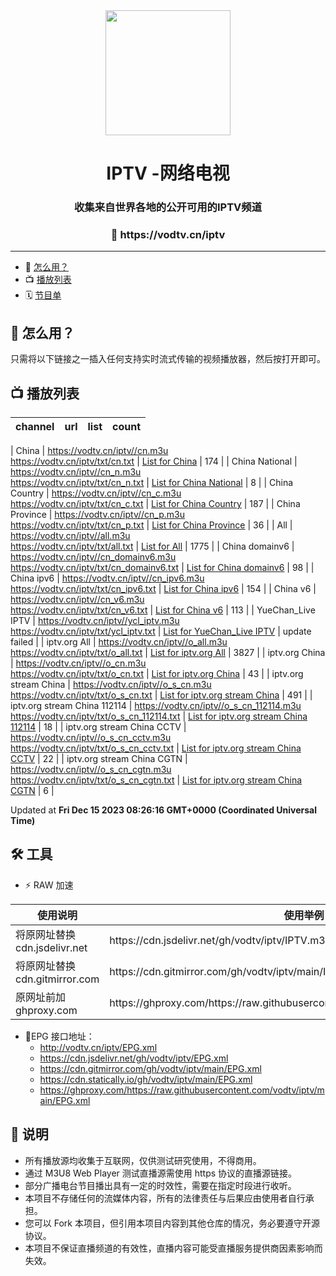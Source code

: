 <div align="center">
<img src="https://vodtv.gitee.io/img/iptv/logo.png" height="200"/>
<h1 align="center">IPTV -网络电视</h1>
<h3>收集来自世界各地的公开可用的IPTV频道</h3>
<h3>🔗 https://vodtv.cn/iptv</h3>
</div>

---

- 🚀 [怎么用？](#怎么用)
- 📺 [播放列表](#播放列表)
- 🗓 [节目单](#节目单)

## 🚀 怎么用？

只需将以下链接之一插入任何支持实时流式传输的视频播放器，然后按打开即可。

## 📺 播放列表

| channel | url | list | count |
| ------- | --- | ---- | ----- |

| China | <https://vodtv.cn/iptv//cn.m3u> <br> <https://vodtv.cn/iptv/txt/cn.txt> | [List for China](https://vodtv.cn/iptv/list/cn.list) | 174 |
| China National | <https://vodtv.cn/iptv//cn_n.m3u> <br> <https://vodtv.cn/iptv/txt/cn_n.txt> | [List for China National](https://vodtv.cn/iptv/list/cn_n.list) | 8 |
| China Country | <https://vodtv.cn/iptv//cn_c.m3u> <br> <https://vodtv.cn/iptv/txt/cn_c.txt> | [List for China Country](https://vodtv.cn/iptv/list/cn_c.list) | 187 |
| China Province | <https://vodtv.cn/iptv//cn_p.m3u> <br> <https://vodtv.cn/iptv/txt/cn_p.txt> | [List for China Province](https://vodtv.cn/iptv/list/cn_p.list) | 36 |
| All | <https://vodtv.cn/iptv//all.m3u> <br> <https://vodtv.cn/iptv/txt/all.txt> | [List for All](https://vodtv.cn/iptv/list/all.list) | 1775 |
| China domainv6 | <https://vodtv.cn/iptv//cn_domainv6.m3u> <br> <https://vodtv.cn/iptv/txt/cn_domainv6.txt> | [List for China domainv6](https://vodtv.cn/iptv/list/cn_domainv6.list) | 98 |
| China ipv6 | <https://vodtv.cn/iptv//cn_ipv6.m3u> <br> <https://vodtv.cn/iptv/txt/cn_ipv6.txt> | [List for China ipv6](https://vodtv.cn/iptv/list/cn_ipv6.list) | 154 |
| China v6 | <https://vodtv.cn/iptv//cn_v6.m3u> <br> <https://vodtv.cn/iptv/txt/cn_v6.txt> | [List for China v6](https://vodtv.cn/iptv/list/cn_v6.list) | 113 |
| YueChan_Live IPTV | <https://vodtv.cn/iptv//ycl_iptv.m3u> <br> <https://vodtv.cn/iptv/txt/ycl_iptv.txt> | [List for YueChan_Live IPTV](https://vodtv.cn/iptv/list/ycl_iptv.list) | update failed |
| iptv.org All | <https://vodtv.cn/iptv//o_all.m3u> <br> <https://vodtv.cn/iptv/txt/o_all.txt> | [List for iptv.org All](https://vodtv.cn/iptv/list/o_all.list) | 3827 |
| iptv.org China | <https://vodtv.cn/iptv//o_cn.m3u> <br> <https://vodtv.cn/iptv/txt/o_cn.txt> | [List for iptv.org China](https://vodtv.cn/iptv/list/o_cn.list) | 43 |
| iptv.org stream China | <https://vodtv.cn/iptv//o_s_cn.m3u> <br> <https://vodtv.cn/iptv/txt/o_s_cn.txt> | [List for iptv.org stream China](https://vodtv.cn/iptv/list/o_s_cn.list) | 491 |
| iptv.org stream China 112114 | <https://vodtv.cn/iptv//o_s_cn_112114.m3u> <br> <https://vodtv.cn/iptv/txt/o_s_cn_112114.txt> | [List for iptv.org stream China 112114](https://vodtv.cn/iptv/list/o_s_cn_112114.list) | 18 |
| iptv.org stream China CCTV | <https://vodtv.cn/iptv//o_s_cn_cctv.m3u> <br> <https://vodtv.cn/iptv/txt/o_s_cn_cctv.txt> | [List for iptv.org stream China CCTV](https://vodtv.cn/iptv/list/o_s_cn_cctv.list) | 22 |
| iptv.org stream China CGTN | <https://vodtv.cn/iptv//o_s_cn_cgtn.m3u> <br> <https://vodtv.cn/iptv/txt/o_s_cn_cgtn.txt> | [List for iptv.org stream China CGTN](https://vodtv.cn/iptv/list/o_s_cn_cgtn.list) | 6 |

Updated at **Fri Dec 15 2023 08:26:16 GMT+0000 (Coordinated Universal Time)**

## 🛠️ 工具

- ⚡️ RAW 加速
<table>
  <thead>
    <tr>
      <th>使用说明</th>
      <th>使用举例 </th>
    </tr>
  </thead>
  <tbody>
    <tr>
      <td>将原网址替换cdn.jsdelivr.net</td>
      <td>https://cdn.jsdelivr.net/gh/vodtv/iptv/IPTV.m3u</td>
    </tr>
     <tr>
      <td>将原网址替换cdn.gitmirror.com</td>
      <td>https://cdn.gitmirror.com/gh/vodtv/iptv/main/IPTV.m3u</td>
    </tr>
    <tr>
      <td>原网址前加ghproxy.com</td>
      <td>https://ghproxy.com/https://raw.githubusercontent.com/vodtv/iptv/main/IPTV.m3u</td>
    </tr>
  </tbody>
</table>

- 📆EPG 接口地址：
  - http://vodtv.cn/iptv/EPG.xml
  - https://cdn.jsdelivr.net/gh/vodtv/iptv/EPG.xml
  - https://cdn.gitmirror.com/gh/vodtv/iptv/main/EPG.xml
  - https://cdn.statically.io/gh/vodtv/iptv/main/EPG.xml
  - https://ghproxy.com/https://raw.githubusercontent.com/vodtv/iptv/main/EPG.xml

## 📖 说明

- 所有播放源均收集于互联网，仅供测试研究使用，不得商用。
- 通过 M3U8 Web Player 测试直播源需使用 https 协议的直播源链接。
- 部分广播电台节目播出具有一定的时效性，需要在指定时段进行收听。
- 本项目不存储任何的流媒体内容，所有的法律责任与后果应由使用者自行承担。
- 您可以 Fork 本项目，但引用本项目内容到其他仓库的情况，务必要遵守开源协议。
- 本项目不保证直播频道的有效性，直播内容可能受直播服务提供商因素影响而失效。
